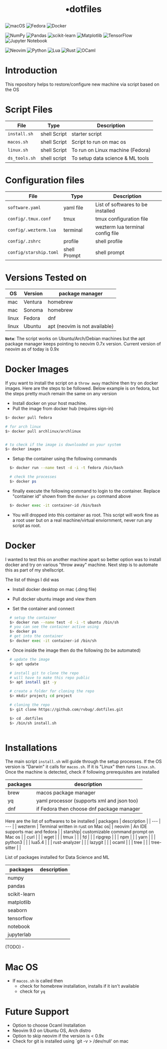 # <p align="center"> <bold>•</bold>dotfiles </p> 


  
![macOS](https://img.shields.io/badge/mac%20os-000000?style=for-the-badge&logo=macos&logoColor=F0F0F0)
![Fedora](https://img.shields.io/badge/Fedora-294172?style=for-the-badge&logo=fedora&logoColor=white)
![Docker](https://img.shields.io/badge/docker-%230db7ed.svg?style=for-the-badge&logo=docker&logoColor=white)  

![NumPy](https://img.shields.io/badge/numpy-%23013243.svg?style=for-the-badge&logo=numpy&logoColor=white)
![Pandas](https://img.shields.io/badge/pandas-%23150458.svg?style=for-the-badge&logo=pandas&logoColor=white)
![scikit-learn](https://img.shields.io/badge/scikit--learn-%23F7931E.svg?style=for-the-badge&logo=scikit-learn&logoColor=white)
![Matplotlib](https://img.shields.io/badge/Matplotlib-%23ffffff.svg?style=for-the-badge&logo=Matplotlib&logoColor=black)
![TensorFlow](https://img.shields.io/badge/TensorFlow-%23FF6F00.svg?style=for-the-badge&logo=TensorFlow&logoColor=white)
![Jupyter Notebook](https://img.shields.io/badge/jupyter-%23FA0F00.svg?style=for-the-badge&logo=jupyter&logoColor=white)  

![Neovim](https://img.shields.io/badge/NeoVim-%2357A143.svg?&style=for-the-badge&logo=neovim&logoColor=white)
![Python](https://img.shields.io/badge/python-3670A0?style=for-the-badge&logo=python&logoColor=ffdd54)
![Lua](https://img.shields.io/badge/lua-%232C2D72.svg?style=for-the-badge&logo=lua&logoColor=white)
![Rust](https://img.shields.io/badge/rust-%23000000.svg?style=for-the-badge&logo=rust&logoColor=white)
![OCaml](https://img.shields.io/badge/OCaml-%23E98407.svg?style=for-the-badge&logo=ocaml&logoColor=white)

# Introduction

This repository helps to restore/configure new machine via script based on the OS 

# Script Files 

| File | Type |  Description |
| --- | --- | --- |
| `install.sh` | shell Script  | starter script  |
| `macos.sh` | shell Script | Script to run on mac os| 
| `linux.sh` | shell Script | To run on Linux machine (Fedora) | 
| `ds_tools.sh` | shell script | To setup data science & ML tools |

# Configuration files
| File | Type |  Description |
| --- | --- | --- |
| `software.yaml`  | yaml file | List of softwares to be installed | 
| `config/.tmux.conf`|  tmux  | tmux configuration file| 
| `config/.wezterm.lua`| terminal | wezterm lua terminal config file | 
| `config/.zshrc`| profile | shell profile| 
| `config/starship.toml`| shell Prompt | shell prompt | 


# Versions Tested on
| OS | Version |  package manager |
| --- | --- | --- |
| mac | Ventura | homebrew | 
| mac  | Sonoma | homebrew | 
| linux | Fedora | dnf | 
| linux | Ubuntu | apt (neovim is not available)|

**`Note`**: The script works on Ubuntu/Arch/Debian machines but the apt package manager keeps pointing to neovim 0.7x version. Current version of neovim as of today is 0.9x 


# Docker Images
If you want to install the script on a `throw away` machine then try on docker images. Here are the steps to be followed. Below example is on fedora, but the steps pretty much remain the same on any version

- Install docker on your host machine. 
- Pull the image from docker hub (requires sign-in)
  
```bash
$> docker pull fedora

# for arch linux
$> docker pull archlinux/archlinux


# to check if the image is downloaded on your system
$> docker images
```
- Setup the container using the following commands
```bash
  $> docker run --name test -d -i -t fedora /bin/bash

  # check the processes
  $> docker ps

```
- finally execute the following command to login to the container. Replace "container id" shown from the `docker ps` command above
  
```bash
  $> docker exec -it container-id /bin/bash
```

- You will dropped into this container as root. This script will work fine as a root user but on a real machine/virtual enviornment, never run any script as root.



# Docker
I wanted to test this on another machine apart so better option was to install docker and try on various "throw away" machine.
Next step is to automate this as part of my shellscript.

The list of things I did was 

- Install docker desktop on mac (.dmg file)
- Pull docker ubuntu image and view them

- Set the container and connect 
```bash
  # setup the container
  $> docker run --name test -d -i -t ubuntu /bin/sh
  # you can see the container active using
  $> docker ps
  # get into the container
  $> docker exec -it container-id /bin/sh

```
- Once inside the image then do the following (to be automated)
```bash
  # update the image
  $> apt update

  # install git to clone the repo
  # will have to make this repo public
  $> apt install git -y

  # create a folder for cloning the repo
  $> mkdir project; cd project

  # cloning the repo
  $> git clone https://github.com/rvbug/.dotfiles.git

  $> cd .dotfiles
  $> /bin/sh install.sh
 
```

# Installations

The main script `install.sh` will guide through the setup processes. If the OS version is "Darwin" it calls for `macos.sh`. If it is "Linux" then runs `linux.sh`.   
Once the machine is detected, check if following prerequisites are installed    

|  packages |  description |
| --- |  --- |
| brew| macos package manager|
| yq    | yaml processor (supports xml and json too) |
| dnf   | if Fedora then choose dnf package manager  |


Here are the list of softwares to be installed 
|  packages |  description |
| --- |  --- |
| wezterm | Terminal written in rust on Mac os| 
| neovim | An IDE supports mac and fedora   | 
| starship| customizable command prompt on Mac os | 
| curl | | 
| wget | | 
| tmux | | 
| fd | | 
| ripgrep | | 
| npm | |
| yarn | | 
| python3 | | 
| lua5.4 | | 
| rust-analyzer | | 
| lazygit | | 
| ocaml | |
| tree | | 
| tree-sitter | | 

List of packages installed for Data Science and ML

|  packages |  description |
| --- |  --- |
| numpy | | 
| pandas | | 
| scikit-learn| | 
| matplotlib | | 
| seaborn| | 
| tensorflow| | 
| notebook | | 
| jupyterlab | | 


(TODO) - 

# Mac OS
- If `macos.sh` is called then
   - check for homebrew installation, installs if it isn't available
   - check for `yq` 


# Future Support
- Option to choose Ocaml Installation
- Neovim 9.0 on Ubuntu OS, Arch distro
- Option to skip neovim if the version is < 0.9x
- Check for git is installed using `git -v > /dev/null' on mac

